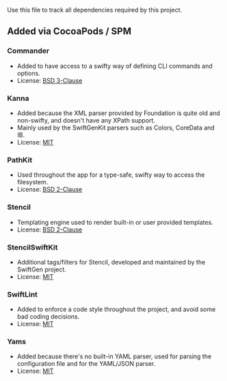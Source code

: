 Use this file to track all dependencies required by this project.

## Added via CocoaPods / SPM

### Commander

- Added to have access to a swifty way of defining CLI commands and options.
- License: [BSD 3-Clause](https://github.com/kylef/Commander/blob/master/LICENSE)

### Kanna

- Added because the XML parser provided by Foundation is quite old and non-swifty, and doesn't have any XPath support.
- Mainly used by the SwiftGenKit parsers such as Colors, CoreData and IB.
- License: [MIT](https://github.com/tid-kijyun/Kanna/blob/master/LICENSE)

### PathKit

- Used throughout the app for a type-safe, swifty way to access the filesystem.
- License: [BSD 2-Clause](https://github.com/kylef/PathKit/blob/master/LICENSE)

### Stencil

- Templating engine used to render built-in or user provided templates.
- License: [BSD 2-Clause](https://github.com/stencilproject/Stencil/blob/master/LICENSE)

### StencilSwiftKit

- Additional tags/filters for Stencil, developed and maintained by the SwiftGen project.
- License: [MIT](https://github.com/SwiftGen/StencilSwiftKit/blob/master/LICENCE)

### SwiftLint

- Added to enforce a code style throughout the project, and avoid some bad coding decisions.
- License: [MIT](https://github.com/realm/SwiftLint/blob/master/LICENSE)

### Yams

- Added because there's no built-in YAML parser, used for parsing the configuration file and for the YAML/JSON parser.
- License: [MIT](https://github.com/jpsim/Yams/blob/master/LICENSE)
